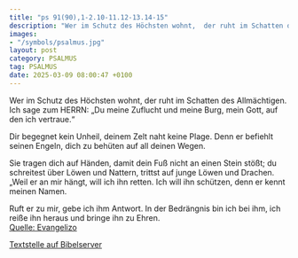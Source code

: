 ```yaml
---
title: "ps 91(90),1-2.10-11.12-13.14-15"
description: "Wer im Schutz des Höchsten wohnt,  der ruht im Schatten des Allmächtigen. Ich sage zum HERRN: „Du meine Zuflucht und meine Burg,  mein Gott, auf den ich vertraue.“  Dir begegnet kein Unheil,  deinem Zelt naht keine Plage. Denn er befiehlt seinen Engeln,  dich zu behüten auf a...."
images:
- "/symbols/psalmus.jpg"
layout: post
category: PSALMUS
tag: PSALMUS
date: 2025-03-09 08:00:47 +0100
---
```

Wer im Schutz des Höchsten wohnt, 
der ruht im Schatten des Allmächtigen.
Ich sage zum HERRN: „Du meine Zuflucht und meine Burg, 
mein Gott, auf den ich vertraue.“

Dir begegnet kein Unheil, 
deinem Zelt naht keine Plage.
Denn er befiehlt seinen Engeln, 
dich zu behüten auf all deinen Wegen.<!--more-->

Sie tragen dich auf Händen, damit dein Fuß nicht an einen Stein stößt;
du schreitest über Löwen und Nattern, trittst auf junge Löwen und Drachen. 
„Weil er an mir hängt, will ich ihn retten. 
Ich will ihn schützen, denn er kennt meinen Namen.

Ruft er zu mir, gebe ich ihm Antwort. In der Bedrängnis bin ich bei ihm, ich reiße ihn heraus und bringe ihn zu Ehren.<br>
[Quelle: Evangelizo](https://evangeliumtagfuertag.org/DE/gospel)

[Textstelle auf Bibelserver](https://www.bibleserver.com/EU/ps91(90),1-2.10-11.12-13.14-15)
